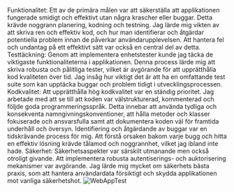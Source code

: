 Funktionalitet:
Ett av de primära målen var att säkerställa att applikationen fungerade smidigt och effektivt utan några krascher eller buggar. Detta krävde noggrann planering, kodning och testning. Jag lärde mig vikten av att skriva ren och effektiv kod, och hur man identifierar och åtgärdar potentiella problem innan de påverkar användarupplevelsen. Att hantera fel och undantag på ett effektivt sätt var också en central del av detta.
Testtäckning:
Genom att implementera enhetstester kunde jag täcka de viktigaste funktionaliteterna i applikationen. Denna process lärde mig att skriva robusta och pålitliga tester, vilket är avgörande för att upprätthålla kod kvaliteten över tid. Jag insåg hur viktigt det är att ha en omfattande test suite som kan upptäcka buggar och problem tidigt i utvecklingsprocessen.
Kodkvalitet:
Att upprätthålla hög kodkvalitet var en ständig prioritet. Jag arbetade med att se till att koden var välstrukturerad, kommenterad och följde goda programmeringsspråk. Detta innebar att använda tydliga och konsekventa namngivningskonventioner, att hålla metoder och klasser fokuserade och ansvarsfulla samt att dokumentera koden väl för framtida underhåll och översyn. Identifiering och åtgärdande av buggar var en tidskrävande process för mig. Att förstå orsaken bakom varje bugg och hitta en effektiv lösning krävde tålamod och noggrannhet, vilket jag ibland inte hade.
Säkerhet:
Säkerhetsaspekter var särskilt utmanande men också otroligt givande. Att implementera robusta autentiserings- och auktorisering mekanismer var avgörande. Jag lärde mig mycket om säkerhets bästa praxis, som att hantera användardata försiktigt och skydda applikationen mot vanliga säkerhetshot.
![WebAppTest](https://github.com/YonisAbdi/ApplicationsDev/assets/133973900/6da37cd0-a4f1-4ada-bb99-40c0afeb3e74)




